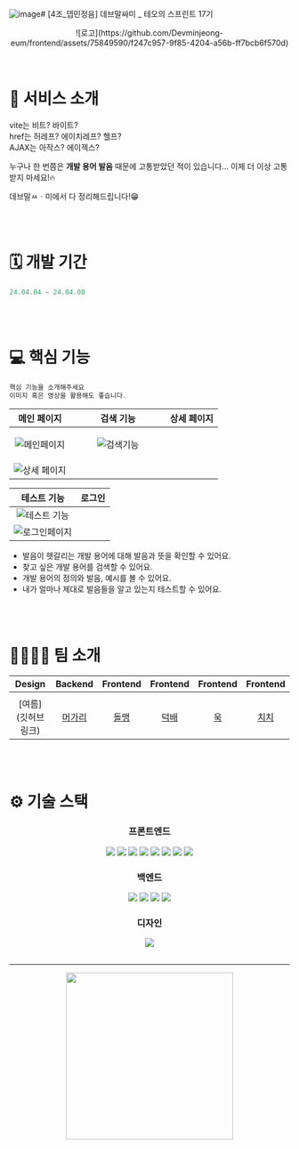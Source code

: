 ![image](https://github.com/Devminjeong-eum/frontend/assets/75849590/a79abe08-3ec7-409c-98d9-41afe66af7ff)# [4조_뎁민정음] 데브말싸미 _ 테오의 스프린트 17기

<p align="center">
![로고](https://github.com/Devminjeong-eum/frontend/assets/75849590/f247c957-9f85-4204-a56b-ff7bcb6f570d)
</p>

<br >

# 💼 서비스 소개

vite는 비트? 바이트? 
<br>
href는 허레프? 에이치레프? 헬프? 
<br>
AJAX는 아작스? 에이젝스? 
 

누구나 한 번쯤은 <b>개발 용어 발음</b> 때문에 고통받았던 적이 있습니다... 
이제 더 이상 고통받지 마세요!🔥

데브말ㅆㆍ미에서 다 정리해드립니다!😁


<br >
<br >

# 🗓️ 개발 기간

```jsx
24.04.04 ~ 24.04.08
```

<br >
<br >

# 💻 핵심 기능

```jsx
핵심 기능을 소개해주세요
이미지 혹은 영상을 활용해도 좋습니다.
```


|  메인 페이지  | 검색 기능 | 상세 페이지 | 
| :--------: | :----------: | :-----------: |
| ![메인페이지](https://github.com/Devminjeong-eum/frontend/assets/55550034/347e01a5-f8fd-4add-b427-8cdf81d78534) | <figure class="half">![검색기능](https://github.com/Devminjeong-eum/frontend/assets/75849590/37b3e7a1-acd8-4413-97d9-11dda39f62da)
| ![상세 페이지](https://github.com/Devminjeong-eum/frontend/assets/55550034/4c95ed76-e909-4bbf-a096-be7382c3c760) </figure> |

|  테스트 기능 | 로그인 |
| :--------: | :----------: | 
| ![테스트 기능](https://github.com/Devminjeong-eum/frontend/assets/75849590/2b7e4088-91fc-4644-85cb-38722a2271d0)
| ![로그인페이지](https://github.com/Devminjeong-eum/frontend/assets/55550034/257d2553-0143-45b5-921e-ab0e8cb7d487) |



- 발음이 헷갈리는 개발 용어에 대해 발음과 뜻을 확인할 수 있어요.
- 찾고 싶은 개발 용어를 검색할 수 있어요.
- 개발 용어의 정의와 발음, 예시를 볼 수 있어요.
- 내가 얼마나 제대로 발음들을 알고 있는지 테스트할 수 있어요.


<br >
<br >

# 👨‍👩‍👧‍👦 팀 소개

|     Design      |     Backend      |     Frontend     |     Frontend     |     Frontend     |     Frontend     |
| :-------------: | :--------------: | :--------------: | :--------------: | :--------------: | :--------------: |
|                                      |
| [여름](깃허브 링크) | [머가리](https://github.com/tls3254) | [돌맹](https://github.com/nyoung113) | [덕배](https://github.com/dotory0829) | [욱](https://github.com/uk11) | [치치](https://github.com/ono212) | 

<br>
<br>

# ⚙️ 기술 스택

<div align="middle">


### 프론트엔드

<img src="https://img.shields.io/badge/React-61DAFB?style=for-the-badge&logo=react&logoColor=white">
<img src="https://img.shields.io/badge/TypeScript-3178C6?style=for-the-badge&logo=typescript&logoColor=white">
<img src="https://img.shields.io/badge/reactquery-FF4154?style=for-the-badge&logo=react-query&logoColor=white">
<img src="https://img.shields.io/badge/tailwindcss-06B6D4?style=for-the-badge&logo=TailwindCss&logoColor=white">
<img src="https://img.shields.io/badge/reactrouter-CA4245?style=for-the-badge&logo=reactrouter&logoColor=white">
<img src="https://img.shields.io/badge/amazonsaws-232F3E?style=for-the-badge&logo=amazonsaws&logoColor=white">
<img src="https://img.shields.io/badge/amazons3-569A31?style=for-the-badge&logo=amazons3&logoColor=white">
<img src="https://img.shields.io/badge/vite-646CFF?style=for-the-badge&logo=vite&logoColor=white">

### 백엔드

<img src="https://img.shields.io/badge/springboot-6DB33F?style=for-the-badge&logo=springboot&logoColor=black">
<img src="https://img.shields.io/badge/spring-000000?style=for-the-badge&logo=spring&logoColor=white">
<img src="https://img.shields.io/badge/amazonec2-FF9900?style=for-the-badge&logo=amazonec2&logoColor=black">
<img src="https://img.shields.io/badge/nestjs-E0234E?style=for-the-badge&logo=nestjs&logoColor=white">

### 디자인

<img src="https://img.shields.io/badge/Figma-F24E1E?style=for-the-badge&logo=Figma&logoColor=white">

<br/>
<br/>

- - -

<p align="center">
  <img src="https://github.com/solssak/teo-sprint-template/assets/107416133/b9616006-c8a2-4a39-a5cb-67d200cb1a84" width="300" height="300"/>
</p>
